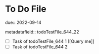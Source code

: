 # To Do File

due:: 2022-09-14

metadatafield:: todoTestFile_644\_22

- [ ] Task of todoTestFile_644 1 [[Query me]]
- [ ] Task of todoTestFile_644 2

